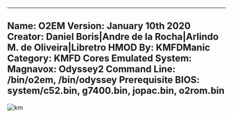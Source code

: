 -----------------------
Name: O2EM
Version: January 10th 2020
Creator: Daniel Boris|Andre de la Rocha|Arlindo M. de Oliveira|Libretro
HMOD By: KMFDManic
Category: KMFD Cores
Emulated System: Magnavox: Odyssey2
Command Line: /bin/o2em, /bin/odyssey
Prerequisite BIOS: system/c52.bin, g7400.bin, jopac.bin, o2rom.bin
-----------------------
![km](https://i.imgur.com/SUB0Z9P.png)
